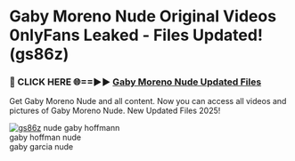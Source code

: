 # Gaby Moreno Nude Original Videos 0nlyFans Leaked - Files Updated! (gs86z)

<h3>🔴 CLICK HERE 🌐==►► <a href="https://tinyurl.com/5h6xmrr3" rel="nofollow">Gaby Moreno Nude Updated Files</a></h3>

Get Gaby Moreno Nude and all content. Now you can access all videos and pictures of Gaby Moreno Nude. New Updated Files 2025!

[![gs86z](https://i.imgur.com/KVD873Z.gif)](https://tinyurl.com/5h6xmrr3)
nude gaby hoffmann<br>
gaby hoffman nude<br>
gaby garcia nude